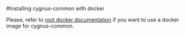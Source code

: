 #Installing cygnus-common with docker

Please, refer to [root docker documentation](../../../doc/cygnus-common/installation_and_administration_guide/install_with_docker.md) if you want to use a docker image for cygnus-common.
